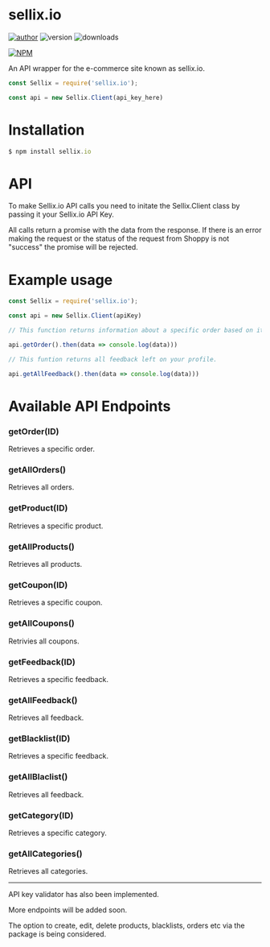 # sellix.io
[![author](https://img.shields.io/badge/author-MrShadow-success.svg)](https://discord.gg/Wt7JNT6) ![version](https://img.shields.io/npm/v/sellix.io.svg?color=success&label=version) ![downloads](https://img.shields.io/npm/dt/sellix.io.svg)

[![NPM](https://nodei.co/npm/sellix.io.png?compact=true)](https://nodei.co/npm/sellix.io/)

An API wrapper for the e-commerce site known as sellix.io.

```js
const Sellix = require('sellix.io');

const api = new Sellix.Client(api_key_here)
```

# Installation
```javascript
$ npm install sellix.io
```

# API
To make Sellix.io API calls you need to initate the Sellix.Client class by passing it your Sellix.io API Key.

All calls return a promise with the data from the response. If there is an error making the request or the status of the request from Shoppy is not "success" the promise will be rejected.

# Example usage
```javascript
const Sellix = require('sellix.io');

const api = new Sellix.Client(apiKey)

// This function returns information about a specific order based on it's ID.

api.getOrder().then(data => console.log(data)))

// This funtion returns all feedback left on your profile.

api.getAllFeedback().then(data => console.log(data)))
```

# Available API Endpoints

### getOrder(ID)
Retrieves a specific order.

### getAllOrders()
Retrieves all orders.

### getProduct(ID)
Retrieves a specific product.

### getAllProducts()
Retrieves all products.

### getCoupon(ID)
Retrieves a specific coupon.

### getAllCoupons()
Retrivies all coupons.

### getFeedback(ID)
Retrieves a specific feedback.

### getAllFeedback()
Retrieves all feedback.

### getBlacklist(ID)
Retrieves a specific feedback.

### getAllBlaclist()
Retrieves all feedback.

### getCategory(ID)
Retrieves a specific category.

### getAllCategories()
Retrieves all categories.

---

API key validator has also been implemented.

More endpoints will be added soon.

The option to create, edit, delete products, blacklists, orders etc via the package is being considered.